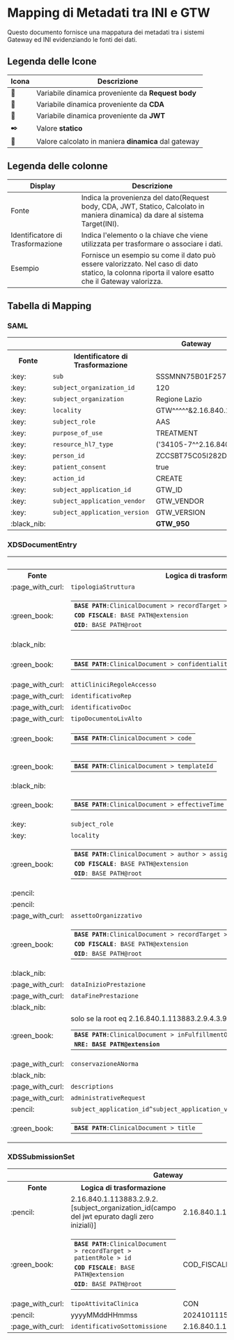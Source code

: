 # Mapping di Metadati tra INI e GTW

Questo documento fornisce una mappatura dei metadati tra i sistemi Gateway ed INI evidenziando le fonti dei dati.

## Legenda delle Icone

| Icona             | Descrizione                                          |
|-------------------|------------------------------------------------------|
| :page_with_curl:  | Variabile dinamica proveniente da **Request body**   |
| :green_book:      | Variabile dinamica proveniente da **CDA**            |
| :key:             | Variabile dinamica proveniente da **JWT**            |
| :black_nib:       | Valore **statico**                                   |
| :pencil:          | Valore calcolato in maniera **dinamica** dal gateway | 

## Legenda delle colonne

| Display                           | Descrizione                                                                                                                                         |
|-----------------------------------|-----------------------------------------------------------------------------------------------------------------------------------------------------|
| Fonte                             | Indica la provenienza del dato(Request body, CDA, JWT, Statico, Calcolato in maniera dinamica) da dare al sistema Target(INI).                      |
| Identificatore di Trasformazione  | Indica l'elemento o la chiave che viene utilizzata per trasformare o associare i dati.                                                              |
| Esempio                           | Fornisce un esempio su come il dato può essere valorizzato. Nel caso di dato statico, la colonna riporta il valore esatto che il Gateway valorizza. |


## Tabella di Mapping
<h3>SAML</h3>
<table>
    <tr>
        <th colspan="3">Gateway</th>
        <th rowspan="2">INI</th>
    </tr>
    <tr>
        <th>Fonte</th>
        <th>Identificatore di Trasformazione</th>
        <th>Esempio</th>
    </tr>
    <tr>
        <td>:key:</td>
        <td><code>sub</code></td>
        <td>SSSMNN75B01F257L^^^&2.16.840.1.113883.2.9.4.3.2&ISO</td>
        <td><code>urn:oasis:names:tc:xacml:1.0:subject:subject-id</code></td>
    </tr>
    <tr>
        <td>:key:</td>
        <td><code>subject_organization_id</code></td>
        <td>120</td>
        <td><code>urn:oasis:names:tc:xspa:1.0:subject:organization-id</code></td>
    </tr>
    <tr>
        <td>:key:</td>
        <td><code>subject_organization</code></td>
        <td>Regione Lazio</td>
        <td><code>urn:oasis:names:tc:xspa:1.0:subject:organization</code></td>
    </tr>
    <tr>
        <td>:key:</td>
        <td><code>locality</code></td>
        <td>GTW^^^^^&2.16.840.1.113883.2.9.4.1.3&ISO^^^^GTW_STRUTTURA</td>
        <td><code>urn:oasis:names:tc:xspa:1.0:environment:locality</code></td>
    </tr>
    <tr>
        <td>:key:</td>
        <td><code>subject_role</code></td>
        <td>AAS</td>
        <td><code>urn:oasis:names:tc:xacml:2.0:subject:role</code></td>
    </tr>
    <tr>
        <td>:key:</td>
        <td><code>purpose_of_use</code></td>
        <td>TREATMENT</td>
        <td><code>urn:oasis:names:tc:xspa:1.0:subject:purposeofuse</code></td>
    </tr>
    <tr>
        <td>:key:</td>
        <td><code>resource_hl7_type</code></td>
        <td>('34105-7^^2.16.840.1.113883.6.1')</td>
        <td><code>urn:oasis:names:tc:xspa:1.0:resource:hl7:type</code></td>
    </tr>
    <tr>
        <td>:key:</td>
        <td><code>person_id</code></td>
        <td>ZCCSBT75C05I282D^^^&2.16.840.1.113883.2.9.4.3.2&ISO</td>
        <td><code>urn:oasis:names:tc:xacml:1.0:resource:resource-id</code></td>
    </tr>
    <tr>
        <td>:key:</td>
        <td><code>patient_consent</code></td>
        <td>true</td>
        <td><code>urn:oasis:names:tc:xspa:1.0:resource:patient:consent</code></td>
    </tr>
    <tr>
        <td>:key:</td>
        <td><code>action_id</code></td>
        <td>CREATE</td>
        <td><code>urn:oasis:names:tc:xacml:1.0:action:action-id</code></td>
    </tr>
    <tr>
        <td>:key:</td>
        <td><code>subject_application_id</code></td>
        <td>GTW_ID</td>
        <td><code>SubjectApplicationId</code></td>
    </tr>
    <tr>
        <td>:key:</td>
        <td><code>subject_application_vendor</code></td>
        <td>GTW_VENDOR</td>
        <td><code>SubjectApplicationVendor</code></td>
    </tr>
    <tr>
        <td>:key:</td>
        <td><code>subject_application_version</code></td>
        <td>GTW_VERSION</td>
        <td><code>SubjectApplicationVersion</code></td>
    </tr>
    <tr>
        <td>:black_nib:</td>
        <td></td>
        <td><strong>GTW_950</strong></td>
        <td><code>SubjectAuthenticator</code></td>
    </tr>
</table>
 
<h3>XDSDocumentEntry</h3>

<table>
    <tr>
        <th colspan="3">Gateway</th>
        <th rowspan="2">INI</th>
    </tr>
    <tr>
        <th>Fonte</th>
        <th>Logica di trasformazione</th>
        <th>Esempio</th>
    </tr>
    <tr>
        <td>:page_with_curl:</td>
        <td><code>tipologiaStruttura</code></td>
        <td>Ospedale</td>
        <td><code>healthcareFacilityTypeCode</code></td>
    </tr>
    <tr>
        <td>:green_book:</td> 
        <td>
            <table>
                <tr>
                    <td><code><strong>BASE PATH</strong>:ClinicalDocument &gt; recordTarget &gt; patientRole &gt; id</code>
                    </td>
                </tr>
                <tr>
                    <td><code><strong>COD FISCALE</strong>: BASE PATH@extension</code></td>
                </tr>
                <tr>
                    <td><code><strong>OID</strong>: BASE PATH@root</code></td>
                </tr>
            </table>
        </td> 
        <td>COD_FISCALE + "^^^&" + OID + "&ISO"</td>
        <td><code>patientId</code></td>
    </tr>
    <tr>
        <td>:black_nib:</td>
        <td></td>
        <td><strong>application/pdf+text/x-cda-r2+xml</strong></td>
        <td><code>mimeType</code></td>
    </tr>
    <tr>
        <td>:green_book:</td>
        <td>
            <table>
                <tr>
                    <td><code><strong>BASE PATH</strong>:ClinicalDocument &gt confidentialityCode</code></td>
                </tr>
            </table>
        </td>
        <td>
            <table>
                <tr>
                    <td>BASE PATH@code</td>
                    <td>BASE PATH@displayName</td>
                </tr>
            </table>
        </td>
        <td><code>confidentialityCode</code></td>
    </tr>
    <tr>
        <td>:page_with_curl:</td>
        <td><code>attiCliniciRegoleAccesso</code></td>
        <td>P99</td>
        <td><code>eventCodeList</code></td>
    </tr>
    <tr>
        <td>:page_with_curl:</td>
        <td><code>identificativoRep</code></td>
        <td>2.16.840.1.113883.2.9.2.120.4.5.111111</td>
        <td><code>repositoryUniqueId</code></td>
    </tr>
    <tr>
        <td>:page_with_curl:</td>
        <td><code>identificativoDoc</code></td>
        <td>2.16.840.1.113883.2.9.2.120.4.4^GTW_ID</td>
        <td><code>uniqueId</code></td>
    </tr>
    <tr>
        <td>:page_with_curl:</td>
        <td><code>tipoDocumentoLivAlto</code></td>
        <td>REF</td>
        <td><code>classCode</code></td>
    </tr>
    <tr>
        <td>:green_book:</td>
        <td>
            <table>
                <tr>
                    <td><code><strong>BASE PATH</strong>:ClinicalDocument &gt code</code></td>
                </tr>
            </table>
        </td>
        <td>
            <table>
                <tr>
                    <td>BASE PATH@code</td>
                    <td>BASE PATH@displayName</td>
                </tr>
            </table>
        </td>
        <td><code>typeCode</code></td>
    </tr>
    <tr>
        <td>:green_book:</td>
        <td>
            <table>
                <tr>
                    <td><code><strong>BASE PATH</strong>:ClinicalDocument &gt templateId</code></td>
                </tr>
            </table>
        </td>
        <td>BASEPATH@root</td>
        <td><code>formatCode</code></td>
    </tr>
    <tr>
        <td>:black_nib:</td>
        <td></td>
        <td><strong>urn:uuid:7edca82f-054d-47f2-a032-9b2a5b5186c1</strong></td>
        <td><code>entryUUID</code></td>
    </tr>
    <tr>
        <td>:green_book:</td>
        <td>
            <table>
                <tr>
                    <td><code><strong>BASE PATH</strong>:ClinicalDocument &gt effectiveTime</code></td>
                </tr>
            </table>
        </td>
        <td>BASE PATH@value</td>
        <td><code>creationTime</code></td>
    </tr>
    <tr>
        <td>:key:</td>
        <td><code>subject_role</code></td>
        <td>AAS</td>
        <td><code>authorRole</code></td>
    </tr>
    <tr>
        <td>:key:</td>
        <td><code>locality</code></td>
        <td>GTW_NAME^^^^^&2.16.840.1.113883.2.9.4.1.3&ISO^^^^GTW_STRUCTURE</td>
        <td><code>authorInstitution</code></td>
    </tr>
    <tr>
        <td>:green_book:</td>
        <td>
            <table>
                <tr>
                    <td><code><strong>BASE PATH</strong>:ClinicalDocument &gt author &gt assignedAuthor &gt id</code>
                    </td>
                </tr>
                <tr>
                    <td><code><strong>COD FISCALE</strong>: BASE PATH@extension</code></td>
                </tr>
                <tr>
                    <td><code><strong>OID</strong>: BASE PATH@root</code></td>
                </tr>
            </table>
        </td>
        <td>COD_FISCALE + "^^^^^^^^&" + OID + "&ISO"</td>
        <td><code>authorPerson</code></td>
    </tr>
    <tr>
        <td>:pencil:</td>
        <td></td>
        <td>SHA1 PDF</td>
        <td><code>hash</code></td>
    </tr>
    <tr>
        <td>:pencil:</td>
        <td></td>
        <td>Dimensione PDF in byte</td>
        <td><code>size</code></td>
    </tr>
    <tr>
        <td>:page_with_curl:</td>
        <td><code>assettoOrganizzativo</code></td>
        <td>AD_PSC001</td>
        <td><code>practiceSettingsCode</code></td>
    </tr>
    <tr>
        <td>:green_book:</td>
        <td>
            <table>
                <tr>
                    <td><code><strong>BASE PATH</strong>:ClinicalDocument &gt recordTarget &gt patientRole &gt id</code>
                    </td>
                </tr>
                <tr>
                    <td><code><strong>COD FISCALE</strong>: BASE PATH@extension</code></td>
                </tr>
                <tr>
                    <td><code><strong>OID</strong>: BASE PATH@root</code></td>
                </tr>
            </table>
        </td>
        <td>COD_FISCALE + "^^^&" + OID + "&ISO"</td>
        <td><code>sourcePatientId</code></td>
    </tr>
    <tr>
        <td>:black_nib:</td>
        <td></td>
        <td><strong>it-IT</strong></td>
        <td><code>languageCode</code></td>
    </tr>
    <tr>
        <td>:page_with_curl:</td>
        <td><code>dataInizioPrestazione</code></td>
        <td>20240326110012</td>
        <td><code>serviceStartTime</code></td>
    </tr>
    <tr>
        <td>:page_with_curl:</td>
        <td><code>dataFinePrestazione</code></td>
        <td>20240326110012</td>
        <td><code>serviceStopTime</code></td>
    </tr>
    <tr>
        <td>:black_nib:</td>
        <td></td>
        <td><strong>urn:oasis:names:tc:ebxml-regrep:StatusType:Approved</strong></td>
        <td><code>$XDSDocumentEntryStatus</code></td>
    </tr>
    <tr>
        <td>:green_book:</td>
        <td>
            <table>
                <tr>
                    <td><code><strong>BASE PATH</strong>:ClinicalDocument &gt inFulfillmentOf &gt order &gt id</code>
                    </td>
                </tr>
                <tr>
                    <td><code><strong>NRE: BASE PATH@extension</strong></code></td>
                    solo se la root eq 2.16.840.1.113883.2.9.4.3.9
                </tr> 
            </table>
        </td>
        <td>NRE +"^^^&2.16.840.1.113883.2.9.4.3.8"+&ISO^urn:ihe:iti:xds:2013:order</td>
        <td><code>referenceIdList</code></td>
    </tr>
    <tr>
        <td>:page_with_curl:</td>
        <td><code>conservazioneANorma</code></td>
        <td><strong>CONS^^^&2.16.840.1.113883.2.9.3.3.6.1.7&ISO</strong></td>
        <td><code>urn:ita:2017:repository-type</code></td>
    </tr>
    <tr>
        <td>:black_nib:</td>
        <td></td>
        <td><strong>true^Documento firmato</strong></td>
        <td><code>documentSigned</code></td>
    </tr>
    <tr>
        <td>:page_with_curl:</td>
        <td><code>descriptions</code></td>
        <td>"019655^Bentelan^2.16.840.1.113883.2.9.6.1.5"</td>
        <td><code>description</code></td>
    </tr>
    <tr>
        <td>:page_with_curl:</td>
        <td><code>administrativeRequest</code></td>
        <td>SSN</td>
        <td><code>administrativeRequest</code></td>
    </tr>
    <tr>
        <td>:pencil:</td>
        <td><code>subject_application_id^subject_application_vendor^subject_application_version</code></td>
        <td>SSN</td>
        <td><code>GTW_ID^GTW_VENDOR^GTW_VERSION</code></td>
    </tr>
    <tr>
        <td>:green_book:</td>
        <td>
            <table>
                <tr>
                    <td><code><strong>BASE PATH</strong>:ClinicalDocument &gt title </code></td>
                </tr>
            </table>
        </td>
        <td>REFERTO LABORATORIO</td>
        <td><code>LocalizedString</code></td>
    </tr>

</table>

<h3>XDSSubmissionSet</h3>

<table>
    <tr>
        <th colspan="3">Gateway</th>
        <th rowspan="2">INI</th>
    </tr>
    <tr>
        <th>Fonte</th>
        <th>Logica di trasformazione</th>
        <th>Esempio</th>
    </tr>
    <tr>
        <td>:pencil:</td>
        <td>2.16.840.1.113883.2.9.2.[subject_organization_id(campo del jwt epurato dagli zero iniziali)]</td>
        <td>2.16.840.1.113883.2.9.2.120</td>
        <td><code>sourceId</code></td>
    </tr>
    <tr>
        <td>:green_book:</td>
        <td>
            <table>
                <tr>
                    <td><code><strong>BASE PATH</strong>:ClinicalDocument &gt; recordTarget &gt; patientRole &gt; id</code>
                    </td>
                </tr>
                <tr>
                    <td><code><strong>COD FISCALE</strong>: BASE PATH@extension</code></td>
                </tr>
                <tr>
                    <td><code><strong>OID</strong>: BASE PATH@root</code></td>
                </tr>
            </table>
        </td>
        <td>COD_FISCALE + "^^^&" + OID + "&ISO"/td>
        <td><code>patientId</code></td>
    </tr>
    <tr>
        <td>:page_with_curl:</td>
        <td><code>tipoAttivitaClinica</code></td>
        <td>CON</td>
        <td><code>contentTypeCode</code></td>
    </tr>
    <tr>
        <td>:pencil:</td>
        <td>yyyyMMddHHmmss</td>
        <td>20241011152345</td>
        <td><code>submissionTime</code></td>
    </tr>
    <tr>
        <td>:page_with_curl:</td>
        <td><code>identificativoSottomissione</code></td>
        <td>2.16.840.1.113883.2.9.2.120.4.3.123456</td>
        <td><code>uniqueId</code></td>
    </tr>

</table>